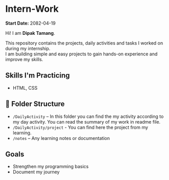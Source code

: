 # Intern-Work
**Start Date:** 2082-04-19

Hi! I am **Dipak Tamang**.

This repository contains the projects, daily activities and tasks I worked on during my internship.  
I am building simple and easy projects to gain hands-on experience and improve my skills.

## Skills I'm Practicing
- HTML, CSS

## 📁 Folder Structure
- `/DailyActivity` – In this folder you can find the my activity according to my day activity. You can read the summary of my work in readme file.
- `/DailyActivity/project` - You can find here the project from my learning. 
- `/notes` – Any learning notes or documentation

## Goals
- Strengthen my programming basics
- Document my journey
